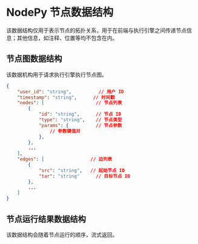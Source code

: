 # NodePy 节点数据结构

该数据结构仅用于表示节点的拓扑关系，用于在前端与执行引擎之间传递节点信息；其他信息，如注释、位置等均不包含在内。

## 节点图数据结构

该数据机构用于请求执行引擎执行节点图。

```json
{
    "user_id": "string",          // 用户 ID
    "timestamp": "string",      // 时间戳
    "nodes": [                   // 节点列表
        {
            "id": "string",      // 节点 ID
            "type": "string",    // 节点类型
            "params": {          // 节点参数
                // 参数键值对
            },
        },
        ...
    ],
    "edges": [                 // 边列表
        {
            "src": "string",   // 起始节点 ID
            "tar": "string"      // 目标节点 ID
        },
        ...
    ]
}
```

## 节点运行结果数据结构

该数据结构会随着节点运行的顺序，流式返回。

```json

```